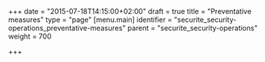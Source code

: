 +++
date = "2015-07-18T14:15:00+02:00"
draft = true
title = "Preventative measures"
type = "page"
[menu.main]
identifier = "securite_security-operations_preventative-measures"
parent = "securite_security-operations"
weight = 700

+++
